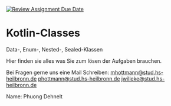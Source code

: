[![Review Assignment Due Date](https://classroom.github.com/assets/deadline-readme-button-22041afd0340ce965d47ae6ef1cefeee28c7c493a6346c4f15d667ab976d596c.svg)](https://classroom.github.com/a/X63B3xlW)
# Kotlin-Classes
Data-, Enum-, Nested-, Sealed-Klassen

Hier finden sie alles was Sie zum lösen der Aufgaben brauchen.

Bei Fragen gerne uns eine Mail Schreiben:
mhottmann@stud.hs-heilbronn.de
phottmann@stud.hs-heilbronn.de
jwilleke@stud.hs-heilbronn.de

Name: Phuong Dehnelt